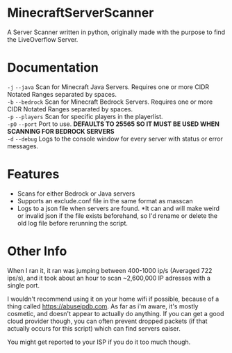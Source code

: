 # MinecraftServerScanner

A Server Scanner written in python, originally made with the purpose to find the LiveOverflow Server.

# Documentation

`-j` `--java` Scan for Minecraft Java Servers. Requires one or more CIDR Notated Ranges separated by spaces.  
`-b` `--bedrock` Scan for Minecraft Bedrock Servers. Requires one or more CIDR Notated Ranges separated by spaces.  
`-p` `--players` Scan for specific players in the playerlist.   
`-pO` `--port` Port to use. **DEFAULTS TO 25565 SO IT MUST BE USED WHEN SCANNING FOR BEDROCK SERVERS**  
`-d` `--debug` Logs to the console window for every server with status or error messages.  

# Features

 - Scans for either Bedrock or Java servers
 - Supports an exclude.conf file in the same format as masscan
 - Logs to a json file when servers are found. *It can and will make weird or invalid json if the file exists beforehand, so I'd rename or delete the old log file before rerunning the script.

# Other Info
When I ran it, it ran was jumping between 400-1000 ip/s (Averaged 722 ips/s), and it took about an hour to scan ~2,600,000 IP adresses with a single port.

I wouldn't recommend using it on your home wifi if possible, because of a thing called https://abuseipdb.com. As far as i'm aware, it's mostly cosmetic, and doesn't appear to actually do anything. If you can get a good cloud provider though, you can often prevent dropped packets (if that actually occurs for this script) which can find servers eaiser.

You might get reported to your ISP if you do it too much though.
